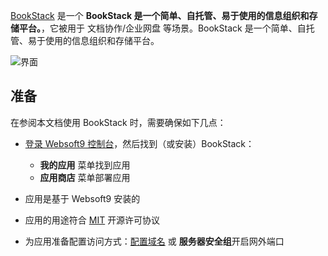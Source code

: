 [BookStack](https://www.bookstackapp.com) 是一个 **BookStack 是一个简单、自托管、易于使用的信息组织和存储平台。**，它被用于 文档协作/企业网盘  等场景。BookStack 是一个简单、自托管、易于使用的信息组织和存储平台。


![界面](https://libs.websoft9.com/Websoft9/DocsPicture/zh/bookstack/bookstack-gui-websoft9.png)


## 准备

在参阅本文档使用 BookStack 时，需要确保如下几点：

- [登录 Websoft9 控制台](./login-console)，然后找到（或安装）BookStack：
  - **我的应用** 菜单找到应用 
  - **应用商店** 菜单部署应用

- 应用是基于 Websoft9 安装的


- 应用的用途符合 [MIT](https://opensource.org/licenses/MIT) 开源许可协议


- 为应用准备配置访问方式：[配置域名](./domain-set) 或 **服务器安全组**开启网外端口